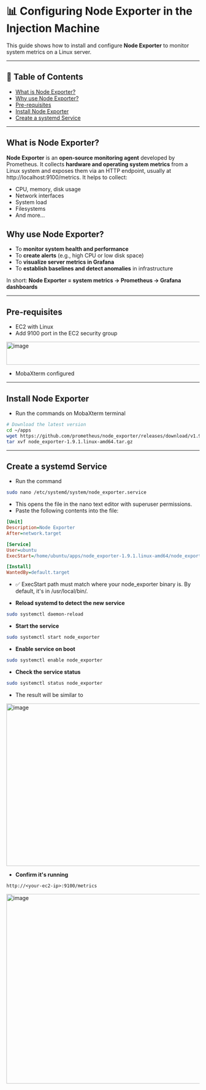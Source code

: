 # 📊 Configuring Node Exporter in the Injection Machine

This guide shows how to install and configure **Node Exporter** to monitor system metrics on a Linux server.

---

## 📑 Table of Contents

- [What is Node Exporter?](#what-is-node-exporter)
- [Why use Node Exporter?](#why-use-node-exporter)
- [Pre-requisites](#pre-requisites)
- [Install Node Exporter](#install-node-exporter)
- [Create a systemd Service](#create-a-systemd-service)

---

## What is Node Exporter?

**Node Exporter** is an **open-source monitoring agent** developed by Prometheus. It collects **hardware and operating system metrics** from a Linux system and exposes them via an HTTP endpoint, usually at http://localhost:9100/metrics. It helps to collect:

- CPU, memory, disk usage
- Network interfaces
- System load
- Filesystems
- And more...

## Why use Node Exporter?

- To **monitor system health and performance**
- To **create alerts** (e.g., high CPU or low disk space)
- To **visualize server metrics in Grafana**
- To **establish baselines and detect anomalies** in infrastructure

In short: **Node Exporter = system metrics → Prometheus → Grafana dashboards**

---
## Pre-requisites

- EC2 with Linux
- Add 9100 port in the EC2 security group
<img width="1576" height="60" alt="image" src="https://github.com/user-attachments/assets/31578b2e-307f-49ad-8f6b-28149238e77f" />

- MobaXterm configured

---

## Install Node Exporter

- Run the commands on MobaXterm terminal

```bash
# Download the latest version
cd ~/apps
wget https://github.com/prometheus/node_exporter/releases/download/v1.9.1/node_exporter-1.9.1.linux-amd64.tar.gz
tar xvf node_exporter-1.9.1.linux-amd64.tar.gz
```
---

## Create a systemd Service

- Run the command

```bash
sudo nano /etc/systemd/system/node_exporter.service
```
- This opens the file in the nano text editor with superuser permissions.
- Paste the following contents into the file:

```ini
[Unit]
Description=Node Exporter
After=network.target

[Service]
User=ubuntu
ExecStart=/home/ubuntu/apps/node_exporter-1.9.1.linux-amd64/node_exporter

[Install]
WantedBy=default.target
```

- ✅ ExecStart path must match where your node_exporter binary is. By default, it's in /usr/local/bin/.

- **Reload systemd to detect the new service**
```bash
sudo systemctl daemon-reload
```

- **Start the service**
```bash
sudo systemctl start node_exporter
```

- **Enable service on boot**
```bash
sudo systemctl enable node_exporter
```

- **Check the service status**
```bash
sudo systemctl status node_exporter
```

- The result will be similar to
<img width="1585" height="424" alt="image" src="https://github.com/user-attachments/assets/ad02ac6b-5dde-496c-a4a7-4d4c30f37865" />


- **Confirm it's running**
```
http://<your-ec2-ip>:9100/metrics
```

<img width="979" height="495" alt="image" src="https://github.com/user-attachments/assets/811ff30e-6483-4aba-b030-4b880f659b65" />





